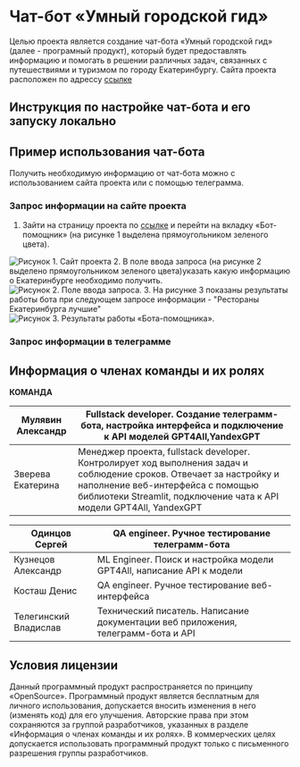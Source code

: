 # Чат-бот «Умный городской гид»
Целью проекта является создание чат-бота «Умный городской гид» (далее - програмный продукт), который будет предоставлять информацию и помогать в решении различных задач, связанных с путешествиями и туризмом по городу Екатеринбургу.
Сайта проекта расположен по адрессу [ссылке](https://urfu-iml-2023-14-project-workshop.streamlit.app/)
## Инструкция по настройке чат-бота и его запуску локально


## Пример использования чат-бота

Получить необходимую информацию от чат-бота можно с использованием сайта проекта или с помощью телеграмма.

### Запрос информации на сайте проекта
1. Зайти на страницу проекта по [ссылке](https://urfu-iml-2023-14-project-workshop.streamlit.app/) и перейти на вкладку «Бот-помощник» (на рисунке 1 выделена прямоугольником зеленого цвета).
<image src="/image_and_history_city/web.jpg" alt="Рисунок 1. Сайт проекта">
2. В поле ввода запроса (на рисунке 2 выделено прямоугольником зеленого цвета)указать какую информацию о Екатеринбурге необходимо получить.
<image src="/image_and_history_city/request_web.jpg" alt="Рисунок 2. Поле ввода запроса">.
3. На рисунке 3 показаны результаты работы бота при следующем запросе информации - "Рестораны Екатеринбурга лучшие"
<image src="/image_and_history_city/result_web.jpg" alt="Рисунок 3. Результаты работы «Бота-помощника»">.

### Запрос информации в телеграмме

## Информация о членах команды и их ролях
**КОМАНДА**


| Мулявин Александр | Fullstack developer. Создание телеграмм-бота, настройка интерфейса и подключение к API моделей GPT4All,YandexGPT|
|-------------------|---------------------------------------------|
| Зверева Екатерина | Менеджер проекта, fullstack developer. Контролирует ход выполнения задач и соблюдение сроков. Отвечает за настройку и наполнение веб-интерфейса с помощью библиотеки Streamlit, подключение чата к API модели GPT4All, YandexGPT|

| Одинцов Сергей    | QA engineer. Ручное тестирование телеграмм-бота|
|-------------------|------------------------------------------------|
| Кузнецов Александр| ML Engineer. Поиск и настройка модели GPT4All, написание API к модели|
| Косташ Денис      | QA engineer. Ручное тестирование веб-интерфейса|
|Телегинский Владислав| Технический писатель. Написание документации веб приложения, телеграмм-бота и API|

## Условия лицензии
Данный программный продукт распространяется по принципу «OpenSource». Программный продукт является бесплатным для личного использования, допускается вносить изменения в него (изменять код) для его улучшения. Авторские права при этом сохраняются за группой разработчиков, указанных в разделе «Информация о членах команды и их ролях».
В коммерческих целях допускается использовать программный продукт только с письменного разрешения группы разработчиков.
